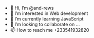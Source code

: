 - 👋 Hi, I’m @and-rews
- 👀 I’m interested in Web development 
- 🌱 I’m currently learning JavaScript 
- 💞️ I’m looking to collaborate on ...
- 📫 How to reach me +233541932820

<!---
and-rews/and-rews is a ✨ special ✨ repository because its `README.md` (this file) appears on your GitHub profile.
You can click the Preview link to take a look at your changes.
--->
